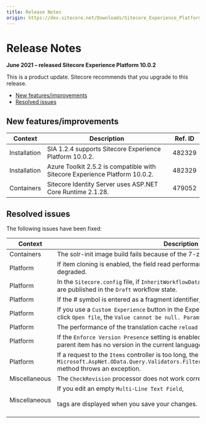 ```yaml
---
title: Release Notes
origin: https://dev.sitecore.net/Downloads/Sitecore_Experience_Platform/100/Sitecore_Experience_Platform_100_Update2/Release_Notes
---
```


# Release Notes

**June 2021 – released Sitecore Experience Platform 10.0.2**

This is a product update. Sitecore recommends that you upgrade to this release.

-   [New features/improvements](#New)
-   [Resolved issues](#Resolved)

## New features/improvements

 | Context | Description | Ref. ID |
 | --- | --- | --- |
 | Installation | ​SIA 1.2.4​ supports Sitecore Experience Platform 10.0.2​​​. | 482329 |
 | Installation | ​​Azure Toolkit 2.5.2 is compatible with Sitecore Experience Platform 10.0.2. | 482329 |
 | Containers | ​Sitecore Identity Server uses ASP.NET Core Runtime 2.1.28. | 479052 |

## Resolved issues

The following issues have been fixed:

 | Context | Description | Ref. ID |
 | --- | --- | --- |
 | Containers | The solr-init image build fails because of the 7-zip installer. | 463219 |
 | Platform | ​If item cloning is enabled, the field read performance for non-cloned items is degraded. | 227274 |
 | Platform | ​In the `Sitecore.config` file, if `InheritWorkflowData` setting is set to `true`, cloned items are published in the `Draft` workflow state. | 116954 |
 | Platform | If the # symbol is entered as a fragment identifier, ​it is duplicated. | 405403 |
 | Platform | ​If you use a `Custom Experience` button in the Experience Editor, and in a `File` field click `Open file`, the `Value cannot be null. Parameter name: name` error occurs. | 400101 |
 | Platform | ​The performance of the translation cache `reload` operation performance is very poor. | 406777 |
 | Platform | If the `Enforce Version Presence` setting is enabled, access to an item is denied​ if its parent item has no version in the current language. | 435442 |
 | Platform | If a request to the `Items` controller is too long​, the `Microsoft.AspNet.OData.Query.Validators.FilterQueryValidator.IncrementNodeCount` method throws an exception. | 441621 |
 | Miscellaneous | The `CheckRevision` processor​ does not work correctly. | 483261 |
 | Miscellaneous | ​​If you edit an empty `Multi-Line Text Field`,<br /><br />tags are displayed when you save your changes​.<br /><br /> | 483259 |